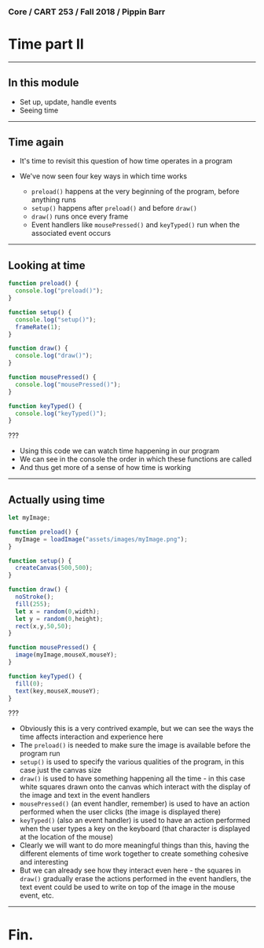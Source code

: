 ### Core / CART 253 / Fall 2018 / Pippin Barr

# Time part II

---

## In this module

- Set up, update, handle events
- Seeing time

---

## Time again

- It's time to revisit this question of how time operates in a program
- We've now seen four key ways in which time works

  - `preload()` happens at the very beginning of the program, before anything runs
  - `setup()` happens after `preload()` and before `draw()`
  - `draw()` runs once every frame
  - Event handlers like `mousePressed()` and `keyTyped()` run when the associated event occurs

---

## Looking at time

```javascript
function preload() {
  console.log("preload()");
}

function setup() {
  console.log("setup()");
  frameRate(1);
}

function draw() {
  console.log("draw()");
}

function mousePressed() {
  console.log("mousePressed()");
}

function keyTyped() {
  console.log("keyTyped()");
}
```

???

- Using this code we can watch time happening in our program
- We can see in the console the order in which these functions are called
- And thus get more of a sense of how time is working

---

## Actually using time

```javascript
let myImage;

function preload() {
  myImage = loadImage("assets/images/myImage.png");
}

function setup() {
  createCanvas(500,500);
}

function draw() {
  noStroke();
  fill(255);
  let x = random(0,width);
  let y = random(0,height);
  rect(x,y,50,50);
}

function mousePressed() {
  image(myImage,mouseX,mouseY);
}

function keyTyped() {
  fill(0);
  text(key,mouseX,mouseY);
}
```

???

- Obviously this is a very contrived example, but we can see the ways the time affects interaction and experience here
- The `preload()` is needed to make sure the image is available before the program run
- `setup()` is used to specify the various qualities of the program, in this case just the canvas size
- `draw()` is used to have something happening all the time - in this case white squares drawn onto the canvas which interact with the display of the image and text in the event handlers
- `mousePressed()` (an event handler, remember) is used to have an action performed when the user clicks (the image is displayed there)
- `keyTyped()` (also an event handler) is used to have an action performed when the user types a key on the keyboard (that character is displayed at the location of the mouse)
- Clearly we will want to do more meaningful things than this, having the different elements of time work together to create something cohesive and interesting
- But we can already see how they interact even here - the squares in `draw()` gradually erase the actions performed in the event handlers, the text event could be used to write on top of the image in the mouse event, etc.

---

# Fin.
